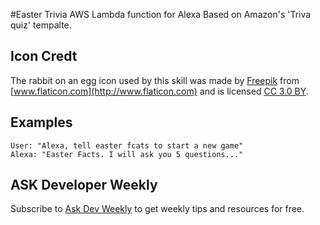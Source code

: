 #Easter Trivia AWS Lambda function for Alexa
Based on Amazon's 'Triva quiz' tempalte.

## Icon Credt
The rabbit on an egg icon used by this skill was made by [Freepik](http://www.freepik.com) from [www.flaticon.com](http://www.flaticon.com) and is licensed [CC 3.0 BY](http://creativecommons.org/licenses/by/3.0/).

## Examples
    User: "Alexa, tell easter fcats to start a new game"
    Alexa: "Easter Facts. I will ask you 5 questions..."

## ASK Developer Weekly
Subscribe to [Ask Dev Weekly](http://askdevweekly) to get weekly tips and resources for free. 

